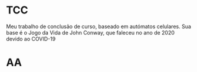 # TCC

Meu trabalho de conclusão de curso, baseado em autómatos celulares.
Sua base é o Jogo da Vida de John Conway, que faleceu no ano de 2020 devido ao COVID-19

# AA
